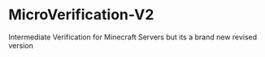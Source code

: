 # MicroVerification-V2
Intermediate Verification for Minecraft Servers but its a brand new revised version
